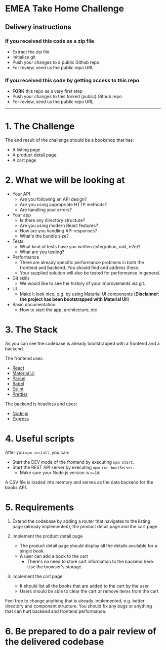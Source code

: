 EMEA Take Home Challenge
=================

## Delivery instructions

### If you received this code as a zip file
- Extract the zip file
- Initialize git
- Push your changes to a public Github repo
- For review, send us the public repo URL

### If you received this code by getting access to this repo
- **FORK** this repo as a very first step
- Push your changes to this forked (public) Github repo
- For review, send us the public repo URL

---

# 1. The Challenge
The end result of the challenge should be a bookshop that has:
* A listing page
* A product detail page
* A cart page

# 2. What we will be looking at
* Your API
    * Are you following an API design?
    * Are you using appropriate HTTP methods?
    * Are handling your errors?
* Your app
    * Is there any directory structure?
    * Are you using modern React features?
    * How are you handling API responses?
    * What's the bundle size?
* Tests
    * What kind of tests have you written (integration, unit, e2e)?
    * What are you testing?
* Performance
    * There are already specific performance problems in both the frontend and backend. You should find and address these.
    * Your supplied solution will also be tested for performance in general.
* Git skills
    * We would like to see the history of your improvements via git.
* UI
    * Make it look nice, e.g. by using Material UI components (**Disclaimer: the project has been bootstrapped with Material UI!**)
* Basic documentation
   * How to start the app, architecture, etc

# 3. The Stack
As you can see the codebase is already bootstrapped with a frontend and a backend.

The frontend uses:
* [React](https://reactjs.org/)
* [Material UI](https://material-ui.com/)
* [Parcel](https://parceljs.org/)
* [Babel](https://babeljs.io/)
* [Eslint](https://eslint.org/)
* [Prettier](https://prettier.io/)

The backend is headless and uses:
* [Node.js](https://nodejs.org/en/)
* [Express](https://expressjs.com/)

# 4. Useful scripts
After you `npm install`, you can:
* Start the DEV mode of the frontend by executing `npm start`.
* Start the REST API server by executing `npm run bootServer`.
    * Make sure your Node.js version is `>=10`.

A CSV file is loaded into memory and serves as the data backend for the books API.

# 5. Requirements
1. Extend the codebase by adding a router that navigates to the listing page (already implemented), the product detail page and the cart page.

2. Implement the product detail page
    * The product detail page should display all the details available for a single book.
    * A user can add a book to the cart
         * There's no need to store cart information to the backend here. Use the browser's storage.

3. Implement the cart page
    * It should list all the books that are added to the cart by the user.
    * Users should be able to clear the cart or remove items from the cart.

Feel free to change anything that is already implemented, e.g. better directory and component structure. You should fix any bugs or anything that can hurt backend and frontend performance.

# 6. Be prepared to do a pair review of the delivered codebase
